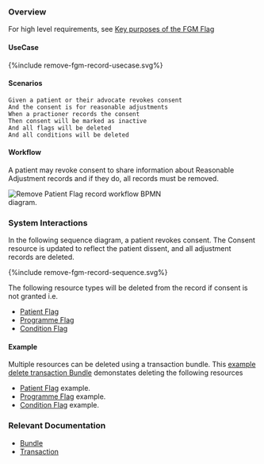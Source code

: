 ### Overview

For high level requirements, see [Key purposes of the FGM Flag](index.html#fgm-key-purposes)
 

#### UseCase

<div style="text-align: left;">

  {%include remove-fgm-record-usecase.svg%}

</div>

#### Scenarios

```gherkin
Given a patient or their advocate revokes consent
And the consent is for reasonable adjustments
When a practioner records the consent
Then consent will be marked as inactive
And all flags will be deleted
And all conditions will be deleted
```

#### Workflow
<p>
  
A patient may revoke consent to share information about Reasonable Adjustment records and if they do, all records must be removed.

</p>

<div>
    <img style="max-width: 70%" alt="Remove Patient Flag record workflow BPMN diagram." src="remove-pf-record-workflow.svg"/>
</div>

### System Interactions

In the following sequence diagram, a patient revokes consent.  The Consent resource is updated to reflect the patient dissent, and all adjustment records are deleted.

<div style="text-align: left;">

  {%include remove-fgm-record-sequence.svg%}

</div>

The following resource types will be deleted from the record if consent is not granted i.e.

* [Patient Flag](StructureDefinition-PatientFlag.html)  
* [Programme Flag](StructureDefinition-ProgrammeFlag.html)  
* [Condition Flag](StructureDefinition-FlagCondition.html) 

#### Example

Multiple resources can be deleted using a transaction bundle.  This [example delete transaction Bundle](Bundle-RemoveRARecordExample.html) demonstates deleting the following resources

* [Patient Flag](Flag-RAPatientFlagExample1.html) example.  
* [Programme Flag](Flag-RAFlagExample1.html) example.  
* [Condition Flag](Condition-RAConditionExample1.html) example.  

### Relevant Documentation

* [Bundle](https://hl7.org/fhir/r4/bundle.html)  
* [Transaction](https://hl7.org/fhir/r4/http.html#transaction)  